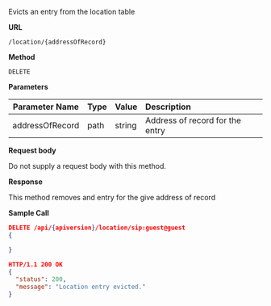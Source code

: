Evicts an entry from the location table

**URL**

`/location/{addressOfRecord}`

**Method**

`DELETE`

**Parameters**

| Parameter Name | Type   | Value | Description
| ---  | :--------- |  :--------- |  :--------- |
| addressOfRecord |  path | string | Address of record for the entry |

**Request body**

Do not supply a request body with this method.

**Response**

This method removes and entry for the give address of record

**Sample Call**

```json
DELETE /api/{apiversion}/location/sip:guest@guest
{

}

HTTP/1.1 200 OK
{  
  "status": 200,
  "message": "Location entry evicted."
}
```
